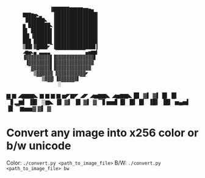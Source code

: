                     ▐██████▇▇▇▇▇▆▆▅▄
          ▇▇▇▆▅◣▂    ▐███████████████▍
           ██████▇◣  ▐███████████████▍
          ▆ ████████◣▐███████████████▍
          █▋ ███████▋▐███████████████▍
          ██▍▐██████▋▐███████████████▍
          ███ ██████▋▐███████████████▍
          ▒██▍▓████◤▔▐██████████████▋▍
          ◢▆▅◣▄▔▃▃▃▃  ▔▔▔▔▔▔▔▔▔▔▔▄▅▆▆▎
          ▐▓▓▓▓▓▓▓▓▓▋▐▓▓▓▓▓▓▓▓▓▓▓▓▓▓▋
           ▐▓▓▓▓▓▓▓▓▋▐▓▓▓▓▓▓▓▓▓▓▓▓▓▓
            ▔▓▓▓▓▓▓▓▋▐▓▓▓▓▓▓▓▓▓▓▓▓▓
             ▔▒▓▓▓▓▓▓ ▓▓▓▓▓▓▓▓▓▓▓◤
               ▔▔▒▓▓▓▎▐▓▓▓▓▓▓▓▍▔▔
                   ▔▔  ░▔▔▔▔▔

▆   ▆  ◢▆▆▆◣  ▆  ▆   ▆  ▆  ▅◤▆◤ ◢◤ ◢▅▆▆◣  ◢▅▆▆◣
█▍  ▓▍ ▓▍  █▎ █▎ ▔▋▂▆▍ ▐█▎ ▒▆◣  ▐▋ ▓▍  ▐▋ ▓▍  ▓
▔▋▅▅▋  █▎  █▍ █▎  ▐█▍  ▐█▎ ▅▄▅▍ ▐▋ ▔▆▅▅▓  ▓▍  ▓


# Convert any image into x256 color or b/w unicode

Color: `./convert.py <path_to_image_file>`
B/W: `./convert.py <path_to_image_file> bw`
